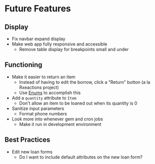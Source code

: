 # Future Features

## Display

- Fix navbar expand display
- Make web app fully responsive and accessible
  - Remove table display for breakpoints small and under

## Functioning

- Make it easier to return an item
  - Instead of having to edit the borrow, click a "Return" button (a la Rxeactions project)
  - Use [Enums](https://api.rubyonrails.org/v5.2.3/classes/ActiveRecord/Enum.html) to accomplish this
- Add a `quantity` attribute to `Item`
  - Don't allow an item to be loaned out when its quantity is 0
- Sanitize input parameters
  - Format phone numbers
- Look more into whenever gem and cron jobs
  - Make it run in development environment

## Best Practices

- Edit new loan forms
  - Do I want to include default attributes on the new loan form?
